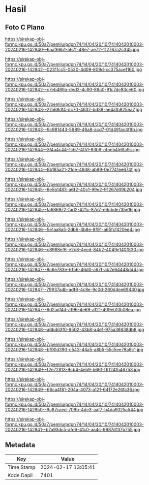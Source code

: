 # Hasil

## Foto C Plano

https://sirekap-obj-formc.kpu.go.id/50a7/pemilu/pdpr/74/14/04/20/10/7414042010003-20240216-142840--6aaf66b1-567f-48e7-ae72-112767a2c345.jpg

https://sirekap-obj-formc.kpu.go.id/50a7/pemilu/pdpr/74/14/04/20/10/7414042010003-20240216-142842--02311cc5-0530-4d09-809d-cc375ace1160.jpg

https://sirekap-obj-formc.kpu.go.id/50a7/pemilu/pdpr/74/14/04/20/10/7414042010003-20240216-142842--c7eb489a-ded3-4c90-86a0-91c7de83ce60.jpg

https://sirekap-obj-formc.kpu.go.id/50a7/pemilu/pdpr/74/14/04/20/10/7414042010003-20240216-142843--27a68df4-dc70-4632-bd38-ae4afb825ea7.jpg

https://sirekap-obj-formc.kpu.go.id/50a7/pemilu/pdpr/74/14/04/20/10/7414042010003-20240216-142843--9c981443-5989-46a8-acd7-01d491ac4f9b.jpg

https://sirekap-obj-formc.kpu.go.id/50a7/pemilu/pdpr/74/14/04/20/10/7414042010003-20240216-142844--3f4a4c44-1c67-4f51-83b9-af5e5456fa9c.jpg

https://sirekap-obj-formc.kpu.go.id/50a7/pemilu/pdpr/74/14/04/20/10/7414042010003-20240216-142844--8b185a21-21ce-49d8-ab99-0e7741ee674f.jpg

https://sirekap-obj-formc.kpu.go.id/50a7/pemilu/pdpr/74/14/04/20/10/7414042010003-20240216-142845--6e5b1483-a6f2-40c1-99e2-91267d09b204.jpg

https://sirekap-obj-formc.kpu.go.id/50a7/pemilu/pdpr/74/14/04/20/10/7414042010003-20240216-142845--fa686972-fad2-421c-87d7-e6cbde735e16.jpg

https://sirekap-obj-formc.kpu.go.id/50a7/pemilu/pdpr/74/14/04/20/10/7414042010003-20240216-142846--5e1aa8a5-2db6-4b8e-8f91-a65fcf420ee4.jpg

https://sirekap-obj-formc.kpu.go.id/50a7/pemilu/pdpr/74/14/04/20/10/7414042010003-20240216-142846--c8988ef6-e2c8-4eed-84b2-4049e140f830.jpg

https://sirekap-obj-formc.kpu.go.id/50a7/pemilu/pdpr/74/14/04/20/10/7414042010003-20240216-142847--8c6e783e-6f56-46d0-a67f-ab2e64448dd4.jpg

https://sirekap-obj-formc.kpu.go.id/50a7/pemilu/pdpr/74/14/04/20/10/7414042010003-20240216-142847--79937adb-adf6-4c8e-9c0d-260d4ee69440.jpg

https://sirekap-obj-formc.kpu.go.id/50a7/pemilu/pdpr/74/14/04/20/10/7414042010003-20240216-142847--6d2adf4d-a196-4e69-a121-409eb10b08ea.jpg

https://sirekap-obj-formc.kpu.go.id/50a7/pemilu/pdpr/74/14/04/20/10/7414042010003-20240216-142848--a6bd63f0-9502-43b8-a4e1-975a38638db8.jpg

https://sirekap-obj-formc.kpu.go.id/50a7/pemilu/pdpr/74/14/04/20/10/7414042010003-20240216-142848--bf00d390-c543-44a5-a8b5-55c5ee76a6c1.jpg

https://sirekap-obj-formc.kpu.go.id/50a7/pemilu/pdpr/74/14/04/20/10/7414042010003-20240216-142849--f2e72813-9cb4-4eb9-b66f-f61241b46753.jpg

https://sirekap-obj-formc.kpu.go.id/50a7/pemilu/pdpr/74/14/04/20/10/7414042010003-20240216-142849--66ca4f81-204a-4073-a121-64172e26fa36.jpg

https://sirekap-obj-formc.kpu.go.id/50a7/pemilu/pdpr/74/14/04/20/10/7414042010003-20240216-142850--9c87caed-709b-4de3-aaf7-b4da9025a544.jpg

https://sirekap-obj-formc.kpu.go.id/50a7/pemilu/pdpr/74/14/04/20/10/7414042010003-20240216-142841--b7a93dc5-afd6-41c0-aa4c-9987d137b755.jpg


## Metadata

| Key        | Value               |
| ---------- | ------------------- |
| Time Stamp | 2024-02-17 13:05:41 |
| Kode Dapil | 7401                |



